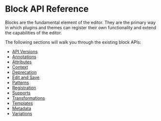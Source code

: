 # Block API Reference

Blocks are the fundamental element of the editor. They are the primary way in which plugins and themes can register their own functionality and extend the capabilities of the editor.

The following sections will walk you through the existing block APIs:

-   [API Versions](/docs/reference-guides/block-api/block-api-versions.md)
-   [Annotations](/docs/reference-guides/block-api/block-annotations.md)
-   [Attributes](/docs/reference-guides/block-api/block-attributes.md)
-   [Context](/docs/reference-guides/block-api/block-context.md)
-   [Deprecation](/docs/reference-guides/block-api/block-deprecation.md)
-   [Edit and Save](/docs/reference-guides/block-api/block-edit-save.md)
-   [Patterns](/docs/reference-guides/block-api/block-patterns.md)
-   [Registration](/docs/reference-guides/block-api/block-registration.md)
-   [Supports](/docs/reference-guides/block-api/block-supports.md)
-   [Transformations](/docs/reference-guides/block-api/block-transforms.md)
-   [Templates](/docs/reference-guides/block-api/block-templates.md)
-   [Metadata](/docs/reference-guides/block-api/block-metadata.md)
-   [Variations](/docs/reference-guides/block-api/block-variations.md)
